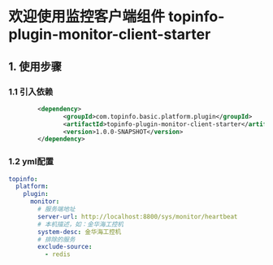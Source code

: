 # 欢迎使用监控客户端组件 topinfo-plugin-monitor-client-starter
## 1. 使用步骤
### 1.1 引入依赖
```xml
        <dependency>
               <groupId>com.topinfo.basic.platform.plugin</groupId>
               <artifactId>topinfo-plugin-monitor-client-starter</artifactId>
               <version>1.0.0-SNAPSHOT</version>
        </dependency>
```
### 1.2 yml配置

```yaml
topinfo:
  platform:
    plugin:
      monitor:
        # 服务端地址
        server-url: http://localhost:8800/sys/monitor/heartbeat
        # 本机描述，如：金华海工控机
        system-desc: 金华海工控机
        # 排除的服务
        exclude-source:
          - redis
```

